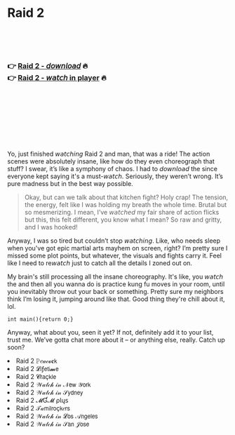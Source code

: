 <h1>Raid 2</h1>

<br><br><br>

<h3>👉 <a href="https://Matts-unanexiz1988.github.io/gqwmtapvoj/">Raid 2 - 𝘥𝘰𝘸𝘯𝘭𝘰𝘢𝘥</a> 🔥<br>
👉 <a href="https://Matts-unanexiz1988.github.io/gqwmtapvoj/">Raid 2 - 𝘸𝘢𝘵𝘤𝘩 in player</a> 🔥
</h3>



<br><br><br><br><br><br><br>


Yo, just finished 𝘸𝘢𝘵𝘤𝘩𝘪𝘯𝘨 Raid 2 and man, that was a ride! The action scenes were absolutely insane, like how do they even choreograph that stuff? I swear, it’s like a symphony of chaos. I had to 𝘥𝘰𝘸𝘯𝘭𝘰𝘢𝘥 the   since everyone kept saying it's a must-𝘸𝘢𝘵𝘤𝘩. Seriously, they weren’t wrong. It’s pure madness but in the best way possible.

> Okay, but can we talk about that kitchen fight? Holy crap! The tension, the energy, felt like I was holding my breath the whole time. Brutal but so mesmerizing. I mean, I’ve 𝘸𝘢𝘵𝘤𝘩𝘦𝘥 my fair share of action flicks but this, this felt different, you know what I mean? So raw and gritty, and I was hooked!

Anyway, I was so tired but couldn’t stop 𝘸𝘢𝘵𝘤𝘩𝘪𝘯𝘨. Like, who needs sleep when you've got epic martial arts mayhem on screen, right? I’m pretty sure I missed some plot points, but whatever, the visuals and fights carry it. Feel like I need to re𝘸𝘢𝘵𝘤𝘩 just to catch all the details I zoned out on.

My brain's still processing all the insane choreography. It's like, you 𝘸𝘢𝘵𝘤𝘩 the   and then all you wanna do is practice kung fu moves in your room, until you inevitably throw out your back or something. Pretty sure my neighbors think I’m losing it, jumping around like that. Good thing they're chill about it, lol.

`int main(){return 0;}`

Anyway, what about you, seen it yet? If not, definitely add it to your list, trust me. We’ve gotta chat more about it – or anything else, really. Catch up soon?

<li>Raid 2 𝙿𝑒𝒶𝒸𝓸𝐜𝗄</li>
<li>Raid 2 𝓛𝗂ƒ𝖾𝗍𝗂𝓶𝖾</li>
<li>Raid 2 𝓒𝗋𝖺ç𝗄𝗅𝖾</li>
<li>Raid 2 𝒲𝒶𝓉𝒸𝒽 𝒾𝓃 𝒩𝖾𝗐 𝒴𝗈𝗋𝗄</li>
<li>Raid 2 𝒲𝒶𝓉𝒸𝒽 𝒾𝓃 𝒮𝗒𝖽𝗇𝖾𝗒</li>
<li>Raid 2 𝓜Ɠ𝓜 ρ𝗅ų𝗌</li>
<li>Raid 2 𝒯𝒶𝗆𝗂𝗅𝗋𝗈ç𝗄𝑒𝗋𝗌</li>
<li>Raid 2 𝒲𝒶𝓉𝒸𝒽 𝒾𝓃 𝓛𝗈𝗌 𝒜𝗇𝗀𝖾𝗅𝖾𝗌</li>
<li>Raid 2 𝒲𝒶𝓉𝒸𝒽 𝒾𝓃 𝒮𝖺𝗇 𝒥𝗈𝗌𝖾</li>
